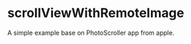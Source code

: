 scrollViewWithRemoteImage
=========================

A simple example base on PhotoScroller app from apple.
